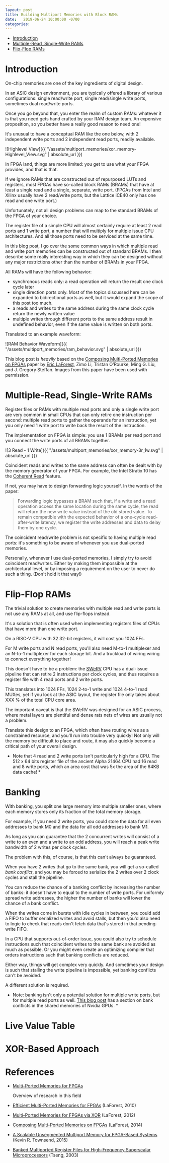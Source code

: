 ```yaml
---
layout: post
title: Building Multiport Memories with Block RAMs
date:   2019-06-24 10:00:00 -0700
categories:
---
```


* [Introduction](#introduction)
* [Multiple-Read, Single-Write RAMs](#multiple-read-single-write-rams)
* [Flip-Flop RAMs](#flip-flop-rams) 

# Introduction

On-chip memories are one of the key ingredients of digital design. 

In an ASIC design environment, you are typically offered a library of various configurations:
single read/write port, single read/single write ports, sometimes dual read/write ports.

Once you go beyond that, you enter the realm of custom RAMs: whatever it is that
you need gets hand crafted by your RAM design team. An expensive proposition, so you better 
have a really good reason to need one!

It's unusual to have a conceptual RAM like the one below, with 2 independent write ports
and 2 independent read ports, readily available.

![Highlevel View]({{ "/assets/multiport_memories/xor_memory-Highlevel_View.svg" | absolute_url }})

In FPGA land, things are more limited: you get to use what your FPGA provides, and that is that.

If we ignore RAMs that are constructed out of repurposed LUTs and registers, most FPGAs
have so-called block RAMs (BRAMs) that have at least a single read and a single, separate,
write port. (FPGAs from Intel and Xilinx usually have 2 read/write ports, but the Lattice iCE40 
only has one read and one write port.)

Unfortunately, not all design problems can map to the standard BRAMs of the FPGA of your
choice.

The register file of a simple CPU will almost certainly require at least 2 read ports and 
1 write port, a number that will multiply for multiple issue CPU architectures. And all those
ports need to be serviced at the same time.

In this blog post, I go over the some common ways in which multiple read and write port
memories can be constructed out of standard BRAMs. I then describe some really interesting
way in which they can be designed without any major restrictions other than the number
of BRAMs in your FPGA.

All RAMs will have the following behavior:

* synchronous reads only: a read operation will return the result one clock cycle later
* single direction ports only. Most of the topics discussed here can be expanded to bidirectional
  ports as well, but it would expand the scope of this post too much.
* a reads and writes to the same address during the same clock cycle return the newly written value
* multiple writes through different ports to the same address result in undefined behavior, even
  if the same value is written on both ports.

Translated to an example waveform:

![RAM Behavior Waveform]({{ "/assets/multiport_memories/ram_behavior.svg" | absolute_url }})


This blog post is *heavily* based on the 
[Composing Multi-Ported Memories on FPGAs](http://people.csail.mit.edu/ml/pubs/trets_multiport.pdf)
paper by [Eric LaForest](https://twitter.com/elaforest), Zimo Li, Tristan O’Rourke, Ming G. Liu, and J. Gregory Steffan.
Images from this paper have been used with permission.

# Multiple-Read, Single-Write RAMs

Register files or RAMs with multiple read ports and only a single write port are very common in small CPUs 
that can only retire one instruction per second: multiple read ports to gather the operands
for an instruction, yet you only need 1 write port to write back the result of the instruction.

The implementation on FPGA is simple: you use 1 BRAMs per read port and you connect the write ports
of all BRAMs together.

![3 Read - 1 Write]({{ "/assets/multiport_memories/xor_memory-3r_1w.svg" | absolute_url }})

Coincident reads and writes to the same address can often be dealt with by the memory generator
of your FPGA. For example, the Intel Stratix 10 has the 
[Coherent Read](https://www.intel.com/content/www/us/en/programmable/documentation/vgo1439451000304.html#jrz1522207840091)
feature.

If not, you may have to design forwarding logic yourself. In the words of the paper:

> Forwarding logic bypasses a BRAM such that, if a write and a read
operation access the same location during the same cycle, the read will return the new
write value instead of the old stored value. To remain compatible with the expected
behavior of a one-cycle read-after-write latency, we register the write addresses and
data to delay them by one cycle. 

The coincident read/write problem is not specific to having multiple read ports: it's
something to be aware of whenever you use dual-ported memories.

Personally, whenever I use dual-ported memories, I simply try to avoid coincident read/writes. 
Either by making them impossible at the architectural level, or by imposing a requirement
on the user to never do such a thing. (Don't hold it that way!)

# Flip-Flop RAMs 

The trivial solution to create memories with multiple read and write ports is not use any RAMs at
all, and use flip-flops instead.

It's a solution that is often used when implementing registers files of CPUs that have more than one write
port. 

On a RISC-V CPU with 32 32-bit registers, it will cost you 1024 FFs. 

For M write ports and N read ports, you'll also need M-to-1 multiplexer and an N-to-1 multiplexer 
for each storage bit. And a truckload of wiring wiring to connect everything together!

This doesn't have to be a problem: the [SWeRV](https://tomverbeure.github.io/2019/03/13/SweRV.html) CPU
has a dual-issue pipeline that can retire 2 instructions per clock cycles, and thus requires a register
file with 4 read ports and 2 write ports.

This translates into 1024 FFs, 1024 2-to-1 write and 1024 4-to-1 read MUXes, yet if you look at the
ASIC layout, the register file only takes about XXX % of the total CPU core area.

The important caveat is that the SWeRV was designed for an ASIC process, where metal layers are
plentiful and dense rats nets of wires are usually not a problem.

Translate this design to an FPGA, which often have routing wires as a constrained resource, and you'll
run into trouble very quickly! Not only will the memory be difficult to place and route, it may
also quickly become a critical path of your overall design.

* Note that 4 read and 2 write ports isn't particularly high for a CPU. The 512 x 64 bits register file
of the ancient Alpha 21464 CPU had 16 read and 8 write ports, which an area cost that was 5x
the area of the 64KB data cache! *

# Banking

With banking, you split one large memory into multiple smaller ones, where each memory stores
only its fraction of the total memory storage.

For example, if you need 2 write ports, you could store the data for all even addresses to 
bank M0 and the data for all odd addresses to bank M1.

As long as you can guarantee that the 2 concurrent writes will consist of a write to an even
and a write to an odd address, you will reach a peak write bandwidth of 2 writes per clock
cycles.

The problem with this, of course, is that this can't always be guaranteed.

When you have 2 writes that go to the same bank, you will get a so-called *bank conflict*, and you
may be forced to serialize the 2 writes over 2 clock cycles and stall the pipeline. 

You can reduce the chance of a banking conflict by increasing the number of banks: it doesn't have to equal 
to the number of write ports. For uniformly spread write addresses, the higher the number of banks will lower 
the chance of a bank conflict.

When the writes come in bursts with idle cycles in between, you could add a FIFO to buffer serialized 
writes and avoid stalls, but then you'd also need to logic to check that reads don't fetch data that's
stored in that pending-write FIFO. 

In a CPU that supports out-of-order issue, you could also try to schedule instructions such that
coincident writes to the same bank are avoided as much as possible. Or you might even create an
optimizing compiler that orders instructions such that banking conflicts are reduced.

Either way, things will get complex very quickly. And sometimes your design is such that stalling
the write pipeline is impossible, yet banking conflicts can't be avoided.

A different solution is required.

* Note: banking isn't only a potential solution for multiple write ports, but for multiple read ports as well. 
  [This blog post](https://devblogs.nvidia.com/using-shared-memory-cuda-cc/) has a section on bank conflicts
  in the shared memories of Nvidia GPUs. *

# Live Value Table 

# XOR-Based Approach

# References

* [Multi-Ported Memories for FPGAs](http://fpgacpu.ca/multiport/)

    Overview of research in this field

* [Efficient Multi-Ported Memories for FPGAs](http://www.eecg.toronto.edu/~steffan/papers/laforest_fpga10.pdf) (LaForest, 2010)
* [Multi-Ported Memories for FPGAs via XOR](http://fpgacpu.ca/multiport/FPGA2012-LaForest-XOR-Paper.pdf) (LaForest, 2012)
* [Composing Multi-Ported Memories on FPGAs](http://people.csail.mit.edu/ml/pubs/trets_multiport.pdf) (LaForest, 2014)
* [A Scalable Unsegmented Multiport Memory for FPGA-Based Systems](https://www.hindawi.com/journals/ijrc/2015/826283/) (Kevin R. Townsend, 2015)

* [Banked Multiported Register Files for High-Frequency Superscalar Microprocessors](https://pdfs.semanticscholar.org/d3f7/adf7eb46fbb405dcb3cd77fc87cbddb2341c.pdf) (Tseng, 2003)
